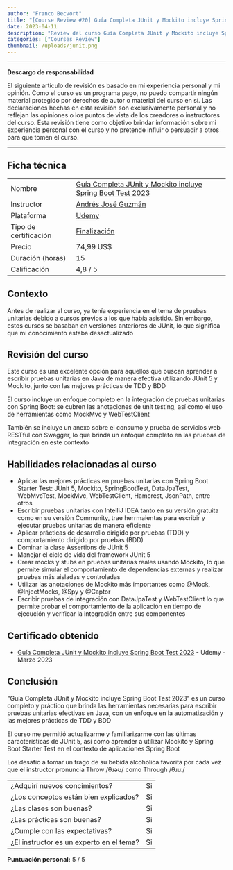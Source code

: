 ```yaml
---
author: "Franco Becvort"
title: "[Course Review #20] Guía Completa JUnit y Mockito incluye Spring Boot Test 2023"
date: 2023-04-11
description: "Review del curso Guía Completa JUnit y Mockito incluye Spring Boot Test 2023"
categories: ["Courses Review"]
thumbnail: /uploads/junit.png
---
```


---

**Descargo de responsabilidad**

El siguiente artículo de revisión es basado en mi experiencia personal y mi opinión. Como el curso es un programa pago, no puedo compartir ningún material protegido por derechos de autor o material del curso en sí. Las declaraciones hechas en esta revisión son exclusivamente personal y no reflejan las opiniones o los puntos de vista de los creadores o instructores del curso. Esta revisión tiene como objetivo brindar información sobre mi experiencia personal con el curso y no pretende influir o persuadir a otros para que tomen el curso.

---

## Ficha técnica

|                       |                                                                                                                                                                                                                    |
| --------------------- | ------------------------------------------------------------------------------------------------------------------------------------------------------------------------------------------------------------------ |
| Nombre                | [Guía Completa JUnit y Mockito incluye Spring Boot Test 2023](https://www.udemy.com/course/curso-completo-junit-mockito-spring-boot-test/)                                                                         |
| Instructor            | [Andrés José Guzmán](https://www.linkedin.com/in/andresguzf/)                                                                                                                                                      |
| Plataforma            | [Udemy](https://www.udemy.com/)                                                                                                                                                                                    |
| Tipo de certificación | [Finalización](https://support.udemy.com/hc/es/sections/360011037194-Certificados-de-finalizaci%C3%B3n#:~:text=Los%20certificados%20de%20finalizaci%C3%B3n%20sirven,certificados%20no%20tienen%20validez%20legal.) |
| Precio                | 74,99 US$                                                                                                                                                                                                          |
| Duración \(horas\)    | 15                                                                                                                                                                                                                 |
| Calificación          | 4,8 / 5                                                                                                                                                                                                            |

## Contexto

Antes de realizar al curso, ya tenía experiencia en el tema de pruebas unitarias debido a cursos previos a los que había asistido. Sin embargo, estos cursos se basaban en versiones anteriores de JUnit, lo que significa que mi conocimiento estaba desactualizado

## Revisión del curso

Este curso es una excelente opción para aquellos que buscan aprender a escribir pruebas unitarias en Java de manera efectiva utilizando JUnit 5 y Mockito, junto con las mejores prácticas de TDD y BDD

El curso incluye un enfoque completo en la integración de pruebas unitarias con Spring Boot: se cubren las anotaciones de unit testing, así como el uso de herramientas como MockMvc y WebTestClient

También se incluye un anexo sobre el consumo y prueba de servicios web RESTful con Swagger, lo que brinda un enfoque completo en las pruebas de integración en este contexto

## Habilidades relacionadas al curso

- Aplicar las mejores prácticas en pruebas unitarias con Spring Boot Starter Test: JUnit 5, Mockito, SpringBootTest, DataJpaTest, WebMvcTest, MockMvc, WebTestClient, Hamcrest, JsonPath, entre otros
- Escribir pruebas unitarias con IntelliJ IDEA tanto en su versión gratuita como en su versión Community, trae herrmaientas para escribir y ejecutar pruebas unitarias de manera eficiente
- Aplicar prácticas de desarrollo dirigido por pruebas (TDD) y comportamiento dirigido por pruebas (BDD)
- Dominar la clase Assertions de JUnit 5
- Manejar el ciclo de vida del framework JUnit 5
- Crear mocks y stubs en pruebas unitarias reales usando Mockito, lo que permite simular el comportamiento de dependencias externas y realizar pruebas más aisladas y controladas
- Utilizar las anotaciones de Mockito más importantes como @Mock, @InjectMocks, @Spy y @Captor
- Escribir pruebas de integración con DataJpaTest y WebTestClient lo que permite probar el comportamiento de la aplicación en tiempo de ejecución y verificar la integración entre sus componentes

## Certificado obtenido

- [Guía Completa JUnit y Mockito incluye Spring Boot Test 2023](https://udemy-certificate.s3.amazonaws.com/pdf/UC-9eac9747-882e-47b5-bc94-2c8007fd15b6.pdf) - Udemy - Marzo 2023

## Conclusión

"Guía Completa JUnit y Mockito incluye Spring Boot Test 2023" es un curso completo y práctico que brinda las herramientas necesarias para escribir pruebas unitarias efectivas en Java, con un enfoque en la automatización y las mejores prácticas de TDD y BDD

El curso me permitió actualizarme y familiarizarme con las últimas características de JUnit 5, así como aprender a utilizar Mockito y Spring Boot Starter Test en el contexto de aplicaciones Spring Boot

Los desafio a tomar un trago de su bebida alcoholica favorita por cada vez que el instructor pronuncia Throw /θɹəʊ/ como Through /θɹuː/

|                                          |     |
| ---------------------------------------- | --- |
| ¿Adquirí nuevos concimientos?            | Si  |
| ¿Los conceptos están bien explicados?    | Si  |
| ¿Las clases son buenas?                  | Si  |
| ¿Las prácticas son buenas?               | Si  |
| ¿Cumple con las expectativas?            | Si  |
| ¿El instructor es un experto en el tema? | Si  |

**Puntuación personal:** 5 / 5
